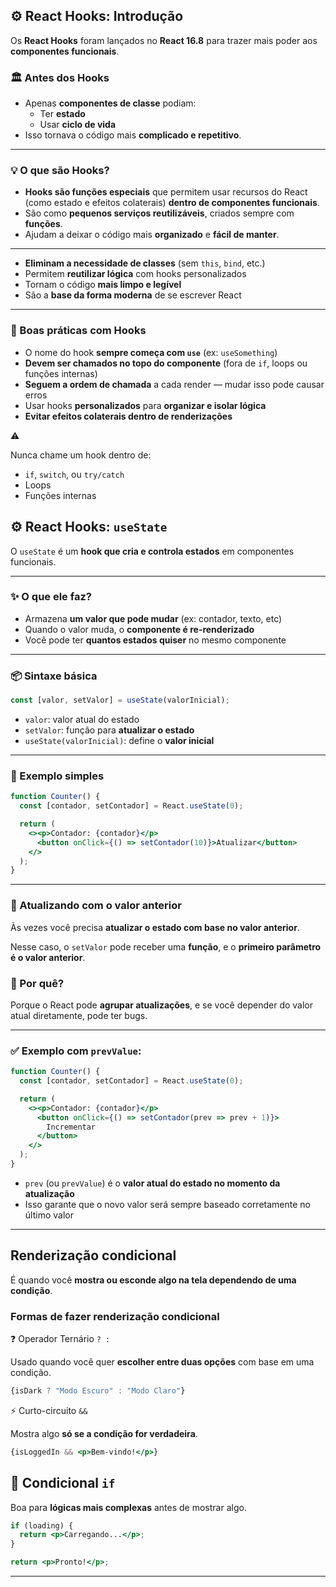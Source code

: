 ## ⚙️ React Hooks: Introdução

Os **React Hooks** foram lançados no **React 16.8** para trazer mais poder aos **componentes funcionais**.

### 🏛 Antes dos Hooks

- Apenas **componentes de classe** podiam:
    - Ter **estado**
    - Usar **ciclo de vida**
- Isso tornava o código mais **complicado e repetitivo**.

---


### 💡 O que são Hooks?

- **Hooks são funções especiais** que permitem usar recursos do React (como estado e efeitos colaterais) **dentro de componentes funcionais**.
- São como **pequenos serviços reutilizáveis**, criados sempre com **funções**.
- Ajudam a deixar o código mais **organizado** e **fácil de manter**.

---

- **Eliminam a necessidade de classes** (sem `this`, `bind`, etc.)
- Permitem **reutilizar lógica** com hooks personalizados
- Tornam o código **mais limpo e legível**
- São a **base da forma moderna** de se escrever React

---

### 📌 Boas práticas com Hooks

- O nome do hook **sempre começa com `use`** (ex: `useSomething`)
- **Devem ser chamados no topo do componente** (fora de `if`, loops ou funções internas)
- **Seguem a ordem de chamada** a cada render — mudar isso pode causar erros
- Usar hooks **personalizados** para **organizar e isolar lógica**
- **Evitar efeitos colaterais dentro de renderizações**

<aside>
⚠️

Nunca chame um hook dentro de:

- `if`, `switch`, ou `try/catch`
- Loops
- Funções internas
</aside>

## ⚙️ React Hooks: `useState`

O `useState` é um **hook que cria e controla estados** em componentes funcionais.

---

### ✨ O que ele faz?

- Armazena **um valor que pode mudar** (ex: contador, texto, etc)
- Quando o valor muda, o **componente é re-renderizado**
- Você pode ter **quantos estados quiser** no mesmo componente

---

### 📦 Sintaxe básica

```jsx
const [valor, setValor] = useState(valorInicial);
```

- `valor`: valor atual do estado
- `setValor`: função para **atualizar o estado**
- `useState(valorInicial)`: define o **valor inicial**

---

### 🧪 Exemplo simples

```jsx
function Counter() {
  const [contador, setContador] = React.useState(0);

  return (
    <><p>Contador: {contador}</p>
      <button onClick={() => setContador(10)}>Atualizar</button>
    </>
  );
}
```

---

### 🔁 Atualizando com o valor anterior

Às vezes você precisa **atualizar o estado com base no valor anterior**.

Nesse caso, o `setValor` pode receber uma **função**, e o **primeiro parâmetro é o valor anterior**.

### 🧠 Por quê?

Porque o React pode **agrupar atualizações**, e se você depender do valor atual diretamente, pode ter bugs.

---

### ✅ Exemplo com `prevValue`:

```jsx
function Counter() {
  const [contador, setContador] = React.useState(0);

  return (
    <><p>Contador: {contador}</p>
      <button onClick={() => setContador(prev => prev + 1)}>
        Incrementar
      </button>
    </>
  );
}
```

- `prev` (ou `prevValue`) é o **valor atual do estado no momento da atualização**
- Isso garante que o novo valor será sempre baseado corretamente no último valor

---

## Renderização condicional

É quando você **mostra ou esconde algo na tela dependendo de uma condição**.

### Formas de fazer renderização condicional

❓ Operador Ternário `? :`

Usado quando você quer **escolher entre duas opções** com base em uma condição.

```jsx
{isDark ? "Modo Escuro" : "Modo Claro"}
```

⚡ Curto-circuito `&&`

Mostra algo **só se a condição for verdadeira**.

```jsx
{isLoggedIn && <p>Bem-vindo!</p>}
```

## 🧩 Condicional `if`

Boa para **lógicas mais complexas** antes de mostrar algo.

```jsx
if (loading) {
  return <p>Carregando...</p>;
}

return <p>Pronto!</p>;
```

---